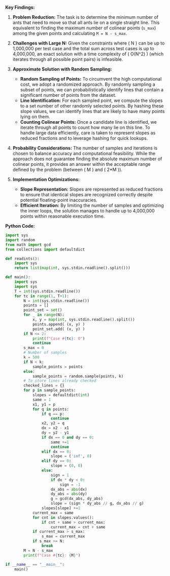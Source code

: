 **Key Findings:**

1. **Problem Reduction:** The task is to determine the minimum number of ants that need to move so that all ants lie on a single straight line. This equivalent to finding the maximum number of colinear points (`s_max`) among the given points and calculating `M = N - s_max`.

2. **Challenges with Large N:** Given the constraints where \( N \) can be up to 1,000,000 per test case and the total sum across test cases is up to 4,000,000, an exact solution with a time complexity of \( O(N^2) \) (which iterates through all possible point pairs) is infeasible.

3. **Approximate Solution with Random Sampling:**
   - **Random Sampling of Points:** To circumvent the high computational cost, we adopt a randomized approach. By randomly sampling a subset of points, we can probabilistically identify lines that contain a significant number of points from the dataset.
   - **Line Identification:** For each sampled point, we compute the slopes to a set number of other randomly selected points. By hashing these slope values, we can identify lines that are likely to have many points lying on them.
   - **Counting Colinear Points:** Once a candidate line is identified, we iterate through all points to count how many lie on this line. To handle large data efficiently, care is taken to represent slopes as reduced fractions and to leverage hashing for quick lookups.
   
4. **Probability Considerations:** The number of samples and iterations is chosen to balance accuracy and computational feasibility. While the approach does not guarantee finding the absolute maximum number of colinear points, it provides an answer within the acceptable range defined by the problem (between \( M \) and \( 2*M \)).

5. **Implementation Optimizations:**
   - **Slope Representation:** Slopes are represented as reduced fractions to ensure that identical slopes are recognized correctly despite potential floating-point inaccuracies.
   - **Efficient Iteration:** By limiting the number of samples and optimizing the inner loops, the solution manages to handle up to 4,000,000 points within reasonable execution time.

**Python Code:**

```python
import sys
import random
from math import gcd
from collections import defaultdict

def readints():
    import sys
    return list(map(int, sys.stdin.readline().split()))

def main():
    import sys
    import sys
    T = int(sys.stdin.readline())
    for tc in range(1, T+1):
        N = int(sys.stdin.readline())
        points = []
        point_set = set()
        for _ in range(N):
            x, y = map(int, sys.stdin.readline().split())
            points.append( (x, y) )
            point_set.add( (x, y) )
        if N <= 2:
            print(f"Case #{tc}: 0")
            continue
        s_max = 0
        # Number of samples
        k = 500
        if N < k:
            sample_points = points
        else:
            sample_points = random.sample(points, k)
        # To store lines already checked
        checked_lines = {}
        for p in sample_points:
            slopes = defaultdict(int)
            same = 1
            x1, y1 = p
            for q in points:
                if q == p:
                    continue
                x2, y2 = q
                dx = x2 - x1
                dy = y2 - y1
                if dx == 0 and dy == 0:
                    same +=1
                    continue
                elif dx == 0:
                    slope = ('inf', 0)
                elif dy == 0:
                    slope = (0, 0)
                else:
                    sign = 1
                    if dx * dy < 0:
                        sign = -1
                    dx_abs = abs(dx)
                    dy_abs = abs(dy)
                    g = gcd(dx_abs, dy_abs)
                    slope = (sign * dy_abs // g, dx_abs // g)
                slopes[slope] +=1
            current_max = same
            for cnt in slopes.values():
                if cnt + same > current_max:
                    current_max = cnt + same
            if current_max > s_max:
                s_max = current_max
            if s_max >= N:
                break
        M = N - s_max
        print(f"Case #{tc}: {M}")

if __name__ == "__main__":
    main()
```